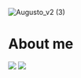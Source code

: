 ![Augusto_v2 (3)](https://github.com/Augusto-S01/Augusto-s01/assets/43907990/4c348154-c4c1-4d0e-bb80-2cce38e51fa2)

<h1>About me</h1>
  



<div>
  <a href="mailto:augustosouzas01@gmail.com"> <img src="https://img.shields.io/badge/Gmail-D14836?style=for-the-badge&logo=gmail&logoColor=white" target"_blank"></a>
  <a href="https://www.linkedin.com/in/augusto-s01/"> <img src="https://img.shields.io/badge/LinkedIn-0077B5?style=for-the-badge&logo=linkedin&logoColor=white" target"_blank"></a>
</div>
 
 
 
